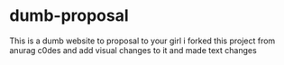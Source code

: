 # dumb-proposal
This is a dumb website to proposal to your girl
i forked this project from anurag c0des and add visual changes to it and made text changes
